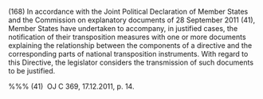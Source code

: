 (168) In accordance with the Joint Political Declaration of Member States and the Commission on explanatory documents of 28 September 2011 (41), Member States have undertaken to accompany, in justified cases, the notification of their transposition measures with one or more documents explaining the relationship between the components of a directive and the corresponding parts of national transposition instruments. With regard to this Directive, the legislator considers the transmission of such documents to be justified.

%%% (41)  OJ C 369, 17.12.2011, p. 14.